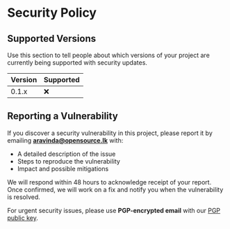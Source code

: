 # Security Policy

## Supported Versions

Use this section to tell people about which versions of your project are
currently being supported with security updates.

| Version | Supported          |
| ------- | ------------------ |
| 0.1.x   | ❌ |

## Reporting a Vulnerability

If you discover a security vulnerability in this project, please report it by emailing **aravinda@opensource.lk** with:
- A detailed description of the issue
- Steps to reproduce the vulnerability
- Impact and possible mitigations

We will respond within 48 hours to acknowledge receipt of your report. Once confirmed, we will work on a fix and notify you when the vulnerability is resolved.

For urgent security issues, please use **PGP-encrypted email** with our [PGP public key](./keys/PGP_PUBLIC_KEY.asc).

